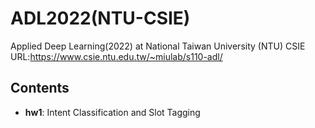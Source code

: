 # ADL2022(NTU-CSIE)
Applied Deep Learning(2022) at National Taiwan University (NTU) CSIE
URL:https://www.csie.ntu.edu.tw/~miulab/s110-adl/

## Contents
* **hw1**: Intent Classification and Slot Tagging
